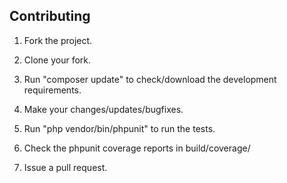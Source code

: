 ## Contributing

1. Fork the project.

2. Clone your fork.

3. Run "composer update" to check/download the development requirements.

4. Make your changes/updates/bugfixes.

5. Run "php vendor/bin/phpunit" to run the tests.

6. Check the phpunit coverage reports in build/coverage/

7. Issue a pull request.
